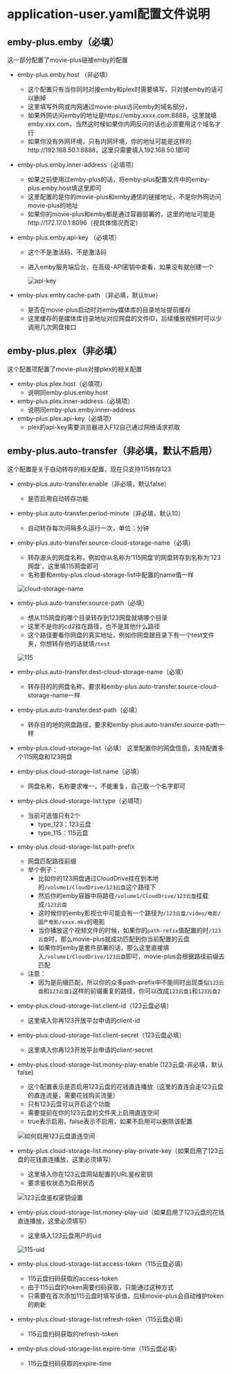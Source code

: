 # application-user.yaml配置文件说明

## emby-plus.emby（必填）
这一部分配置了movie-plus链接emby的配置
* emby-plus.emby.host （非必填）
  * 这个配置只有当你同时对接emby和plex时需要填写，只对接emby的话可以删掉
  * 这里填写外网或内网通过movie-plus访问emby的域名部分，
  * 如果外网访问emby的地址是https://emby.xxxx.com:8888，这里就填emby.xxx.com，当然这时候如果你内网反问的话也必须要用这个域名才行
  * 如果你没有外网环境，只有内网环境，你的地址可能是这样的http://192.168.50.1:8888，这里只需要填入192.168.50.1即可

* emby-plus.emby.inner-address（必填项）
  * 如果之前使用过emby-plus的话，将emby-plus配置文件中的emby-plus.emby.host填这里即可 
  * 这里配置的是你的movie-plus和emby通信的链接地址，不是你外网访问movie-plus的地址
  * 如果你的movie-plus和emby都是通过容器部署的，这里的地址可能是http://172.17.0.1:8096（视具体情况而定）

* emby-plus.emby.api-key （必填项）
  * 这个不是激活码、不是激活码
  * 进入emby服务端后台，在高级-API密钥中查看，如果没有就创建一个

    ![api-key](./img/api-key.png)

* emby-plus.emby.cache-path （非必填，默认true）
  * 是否在movie-plus启动时对emby媒体库的目录地址提前缓存
  * 这里缓存的是媒体库目录地址对应网盘的文件ID，后续播放视频时可以少调用几次网盘接口

## emby-plus.plex（非必填）
这个配置项配置了movie-plus对接plex的相关配置

* emby-plus.plex.host（必填项）
  * 说明同emby-plus.emby.host
* emby-plus.plex.inner-address（必填项）
  * 说明同emby-plus.emby.inner-address
* emby-plus.plex.api-key（必填项）
  * plex的api-key需要浏览器进入F12自己通过网络请求抓取

## emby-plus.auto-transfer（非必填，默认不启用）
这个配置是关于自动转存的相关配置，现在只支持115转存123

* emby-plus.auto-transfer.enable（非必填，默认false）
  * 是否启用自动转存功能

* emby-plus.auto-transfer.period-minute（非必填，默认10）
  * 自动转存每次间隔多久运行一次，单位：分钟

* emby-plus.auto-transfer.source-cloud-storage-name（必填）
  * 转存源头的网盘名称，例如你从名称为‘115网盘’的网盘转存到名称为‘123网盘’，这里填115网盘即可
  * 名称要和emby-plus.cloud-storage-list中配置的name值一样

  ![cloud-storage-name](./img/cloud-storage-name.png)

* emby-plus.auto-transfer.source-path（必填）
  * 想从115网盘的哪个目录转存到123网盘就填哪个目录
  * 这里不是你的cd2挂在路径，也不是其他什么路径
  * 这个路径要看你网盘的真实地址，例如你网盘跟目录下有一个test文件夹，你想转存他的话就填`/test`
    
  ![115](./img/115.png)

* emby-plus.auto-transfer.dest-cloud-storage-name（必填）
  * 转存目的的网盘名称，要求和emby-plus.auto-transfer.source-cloud-storage-name一样

* emby-plus.auto-transfer.dest-path（必填）
  * 转存目的地的网盘路径，要求和emby-plus.auto-transfer.source-path一样

* emby-plus.cloud-storage-list（必填）
这里配置你的网盘信息，支持配置多个115网盘和123网盘

* emby-plus.cloud-storage-list.name（必填）
  * 网盘名称，名称要求唯一，不能重复，自己取一个名字即可

* emby-plus.cloud-storage-list.type（必填项）
  * 当前可选值只有2个
    * type_123：123云盘
    * type_115：115云盘
* emby-plus.cloud-storage-list.path-prefix
  * 网盘匹配路径前缀
  * 举个例子：
    * 比如你的123网盘通过CloudDrive挂在到本地的`/volume1/CloudDrive/123云盘`这个路径下
    * 然后你的emby容器中将路径`/volume1/CloudDrive/123云盘`挂载成`/123云盘`
    * 这时候你的emby影视仓中可能会有一个路径为`/123云盘/video/电影/国产电影/xxxx.mkv`的电影
    * 当你播放这个视频文件的时候，如果你的`path-refix`值配置的时`/123云盘`时，那么movie-plus就成功匹配到你当前配置的云盘
    * 如果你的emby是套件部署的话，那么这里直接填入`/volume1/CloudDrive/123云盘`即可，movie-plus会根据路径前缀去匹配
  * 注意：
    * 因为是前缀匹配，所以你的众多path-prefix中不能同时出现类似`123云盘`和`123云盘1`这样的前缀重复的路径，你可以改成`123云盘1`和`123云盘2`
* emby-plus.cloud-storage-list.client-id（123云盘必填）
  * 这里填入你再123开放平台申请的client-id

* emby-plus.cloud-storage-list.client-secret（123云盘必填）
  * 这里填入你再123开放平台申请的client-secret

* emby-plus.cloud-storage-list.money-play-enable (123云盘-非必填，默认false)
  * 这个配置表示是否启用123云盘的花钱直连播放（这里的直连会走123云盘的直连流量，需要花钱购买流量）
  * 只有123云盘可以开启这个功能
  * 需要提前在你的123云盘的文件夹上启用直连空间
  * true表示启用，false表示不启用，如果不启用可以删除该配置

  ![如何启用123云盘直连空间](./img/123-direct-link-enable.png)

* emby-plus.cloud-storage-list.money-play-private-key（如果启用了123云盘的花钱直连播放，这里必须填写）
  * 这里填入你在123云盘网站配置的URL鉴权密钥
  * 要求鉴权状态为启用状态
  
  ![123云盘鉴权密钥设置](./img/123-private-key-settting.png)

* emby-plus.cloud-storage-list.money-play-uid（如果启用了123云盘的花钱直连播放，这里必须填写）
  * 这里填入123云盘用户的uid

  ![115-uid](img/123-uid.png)

* emby-plus.cloud-storage-list.access-token（115云盘必填）
  * 115云盘扫码获取的access-token
  * 由于115云盘的token需要扫码获取，只能通过这种方式
  * 只需要在首次添加115云盘时填写该值，后续movie-plus会自动维护token的刷新
* emby-plus.cloud-storage-list.refresh-token（115云盘必填）
  * 115云盘扫码获取的refresh-token
* emby-plus.cloud-storage-list.expire-time（115云盘必填）
    * 115云盘扫码获取的expire-time